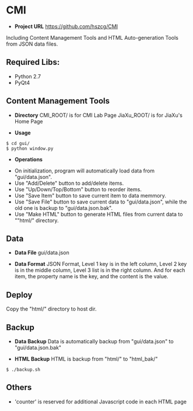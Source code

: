 CMI
====

+ **Project URL**
https://github.com/hszcg/CMI

Including Content Management Tools and HTML Auto-generation Tools from JSON data files.


## Required Libs:
* Python 2.7
* PyQt4


## Content Management Tools
+ **Directory**
CMI_ROOT/ is for CMI Lab Page
JiaXu_ROOT/ is for JiaXu's Home Page

+ **Usage**
```
$ cd gui/
$ python window.py 
```

+ **Operations**
* On initialization, program will automatically load data from "gui/data.json".
* Use "Add/Delete" button to add/delete items.
* Use "Up/Down/Top/Bottom" button to reorder items.
* Use "Save Item" button to save current item to data memmory.
* Use "Save File" button to save current data to "gui/data.json", while the old one is backup to "gui/data.json.bak".
* Use "Make HTML" button to generate HTML files from current data to ""html/" directory.


## Data
+ **Data File**
gui/data.json 

+ **Data Format**
JSON Format, Level 1 key is in the left column, Level 2 key is in the middle column, Level 3 list is in the right column.
And for each item, the property name is the key, and the content is the value.


## Deploy
Copy the "html/" directory to host dir.


## Backup
+ **Data Backup**
Data is automatically backup from "gui/data.json" to "gui/data.json.bak"

+ **HTML Backup**
HTML is backup from "html/" to "html_bak/"
```
$ ./backup.sh 
```


## Others
* 'counter' is reserved for additional Javascript code in each HTML page

